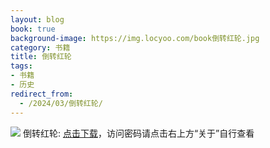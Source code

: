 ```yaml
---
layout: blog
book: true
background-image: https://img.locyoo.com/book倒转红轮.jpg
category: 书籍
title: 倒转红轮
tags:
- 书籍
- 历史
redirect_from:
  - /2024/03/倒转红轮/
---
```

![](https://img.locyoo.com/book倒转红轮.jpg)
倒转红轮: <a name = "ref1" href="https://url18.ctfile.com/f/50983618-1377644851-aeccfd?p=3619">点击下载</a>，访问密码请点击右上方“关于”自行查看